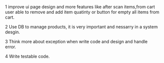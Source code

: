 ## 

1 improve ui page design and more features like after scan items,from cart user able to remove and add item quatinty or button for empty all items from cart.

2 Use DB to manage products, it is very important and nessarry in a system desgin.

3 Think more about exception when write code and design and handle error.

4 Write testable code.
